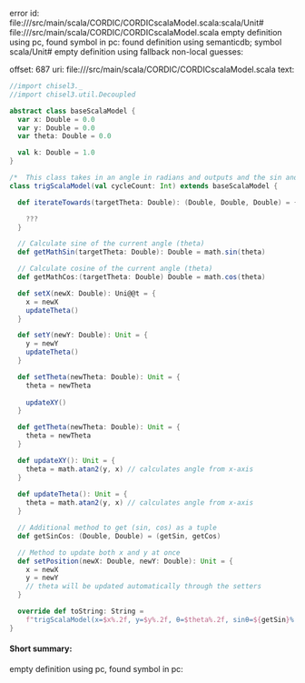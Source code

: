 error id: file://<WORKSPACE>/src/main/scala/CORDIC/CORDICscalaModel.scala:scala/Unit#
file://<WORKSPACE>/src/main/scala/CORDIC/CORDICscalaModel.scala
empty definition using pc, found symbol in pc: 
found definition using semanticdb; symbol scala/Unit#
empty definition using fallback
non-local guesses:

offset: 687
uri: file://<WORKSPACE>/src/main/scala/CORDIC/CORDICscalaModel.scala
text:
```scala
//import chisel3._
//import chisel3.util.Decoupled

abstract class baseScalaModel {
  var x: Double = 0.0
  var y: Double = 0.0
  var theta: Double = 0.0

  val k: Double = 1.0
}

/*  This class takes in an angle in radians and outputs and the sin and cosine of the angle*/
class trigScalaModel(val cycleCount: Int) extends baseScalaModel {

  def iterateTowards(targetTheta: Double): (Double, Double, Double) = {

    ???
  }

  // Calculate sine of the current angle (theta)
  def getMathSin(targetTheta: Double): Double = math.sin(theta)

  // Calculate cosine of the current angle (theta)
  def getMathCos:(targetTheta: Double) Double = math.cos(theta)

  def setX(newX: Double): Uni@@t = {
    x = newX
    updateTheta()
  }

  def setY(newY: Double): Unit = {
    y = newY
    updateTheta()
  }

  def setTheta(newTheta: Double): Unit = {
    theta = newTheta
    
    updateXY()
  }

  def getTheta(newTheta: Double): Unit = {
    theta = newTheta
  }

  def updateXY(): Unit = {
    theta = math.atan2(y, x) // calculates angle from x-axis
  }
  
  def updateTheta(): Unit = {
    theta = math.atan2(y, x) // calculates angle from x-axis
  }

  // Additional method to get (sin, cos) as a tuple
  def getSinCos: (Double, Double) = (getSin, getCos)

  // Method to update both x and y at once
  def setPosition(newX: Double, newY: Double): Unit = {
    x = newX
    y = newY
    // theta will be updated automatically through the setters
  }

  override def toString: String =
    f"trigScalaModel(x=$x%.2f, y=$y%.2f, θ=$theta%.2f, sinθ=${getSin}%.2f, cosθ=${getCos}%.2f, cycles=$cycleCount)"
}

```


#### Short summary: 

empty definition using pc, found symbol in pc: 